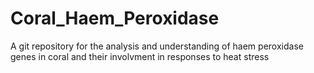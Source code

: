 # Coral_Haem_Peroxidase
A git repository for the analysis and understanding of haem peroxidase genes in coral and their involvment in responses to heat stress
